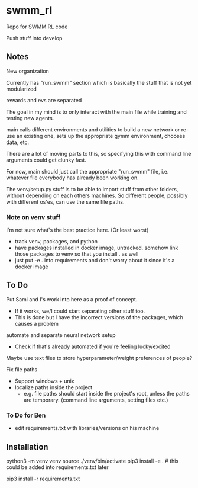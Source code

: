 # swmm_rl
Repo for SWMM RL code

Push stuff into develop

## Notes

New organization

Currently has "run_swmm" section which is basically the stuff that is not yet modularized

rewards and evs are separated


The goal in my mind is to only interact with the main file while training and testing new agents.

main calls different environments and utilities to build a new network or re-use an existing one, sets up the appropriate gymm environment, chooses data, etc.

There are a lot of moving parts to this, so specifying this with command line arguments could get clunky fast.

For now, main should just call the appropriate "run_swmm" file, i.e. whatever file everybody has already been working on.

The venv/setup.py stuff is to be able to import stuff from other folders, without depending on each others machines. So different people, possibly with different os'es, can use the same file paths.

### Note on venv stuff
I'm not sure what's the best practice here. (Or least worst)
- track venv, packages, and python
- have packages installed in docker image, untracked. somehow link those packages to venv so that you install . as well
- just put -e . into requirements and don't worry about it since it's a docker image


## To Do

Put Sami and I's work into here as a proof of concept.
- If it works, we/I could start separating other stuff too.
- This is done but I have the incorrect versions of the packages, which causes a problem


automate and separate neural network setup
- Check if that's already automated if you're feeling lucky/excited

Maybe use text files to store hyperparameter/weight preferences of people?

Fix file paths
- Support windows + unix
- localize paths inside the project
	- e.g. file paths should start inside the project's root, unless the paths are temporary. (command line arguments, setting files etc.)

### To Do for Ben
- edit requirements.txt with libraries/versions on his machine

## Installation

python3 -m venv venv
source ./venv/bin/activate
pip3 install -e .	# this could be added into requirements.txt later

pip3 install -r requirements.txt


